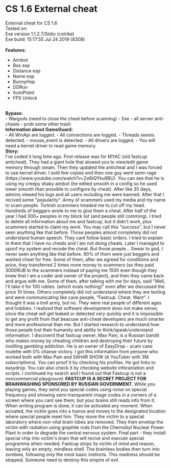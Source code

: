 # CS 1.6 External cheat
External cheat for CS 1.6<br>
Tested on:<br>
Exe version 1.1.2.7/Stdio (cstrike)<br>
Exe build: 15:17:55 Jul 24 2019 (8308)<br>
<br>
<b>Features:</b><br>
- Aimbot
- Box esp
- Distance esp
- Name esp
- BunnyHop
- DDRun
- AutoPistol
- FPS Unlock
<br>
<b>Bypass:</b><br>
- Wargods (need to close the cheat before scanning)
- Sxe 
- all server anti-cheats
- prob some other trash
<br>
<b>Information about GameGuard:</b><br>
- All WinApi are logged.
- All connections are logged.
- Threads seems detected.
- mouse_event is detected.
- All drivers are logged.
- You will need a kernel driver to read game memory.

<br>
<b>Story:</b><br>
I've coded it long time ago. First release was for MYAC (old fastcup anticheat). They had a giant hole that alowed you to view/edit game memory through steam.
Then they updated the anticheat and I was forced to use kernel driver. I sold few copies and then one guy went semi-rage (https://www.youtube.com/watch?v=Ze6tQYku9BU).
You can see that he is using my creepy shaky aimbot (he edited smooth in a config so he used lower smooth than possible to configure by cheat). After like 35 days, admins viewed his logs and all users including me were banned. 
After that I recived some "popularity". Army of scammers used my media and my name to scam people. Turkish scammers treaded me to cut off my head. Hundreds of beggars wrote to me to give them a cheat.
After half of the year I had 300+ peoples in my block list (and people still comming). I tried to delete all information about me and fastcup, but it didn't work, plus scammers started to claim my work. You may call this "success", but I never seen anything like that before. 
Those peoples almost completely did not understand human speech. They cant follow basic orders. I tried to explain to them that I have no cheats and I am not doing cheats. Later I managed to spoof my system and recode the cheat. But those poeple...
Swear to god, I never seen anything like that before. 90% of them were just beggers and wanted cheat for free. Some of them, after we agreed for conditions and price, they transferred 2 times more money to scammers (so they paid 3000RUB to the scammers instead of paying me 1500 even though they knew that I am a coder and owner of the project), and then they came back and argue with me.
Some of them, after talking with me for days, said "Well, I'll take it for 100 rubles. (which evals nothing)" even after we discussed the price 10 times. Others completely did not understand where they are texting and were communicating like cave people, "Fastcup. Cheat. Want".
I thought it was a troll army, but no. They were real people of different ages and hobbies. I realized that software development does not make sense, since the cheat will get leaked or detected very quickly and it is impossible to get any profit from that beacuse anti-cheat developers are much smarter and more professional than me.
But I started research to understand how those people lost their humanity and ability to think/speak/understand information. I discoverd that fastcup owner, Max Pain, is a Russian bandit who makes money by cheating children and destroying their future by instilling gambling addiction. He is an owner of EasyDrop - scam case roulette with 0% chanse victory.
I got this information from persone who worked both with Max Pain and SAH4R SHOW (A YouTuber with 3M subscriptions). You can proof it by checking his profiles. He got links to easydrop. You can also check it by checking website inforamation and scripts.
I continued my search and I found out that Fastcup is not a noncommercial playground. <b>FASTCUP IS A SECRET PROJECT FOR BRAINWASHING SPONSORED BY RUSSIAN GOVERNMENT.</b> While you playing games, they send you special codes using noise on special frequency and showing semi-transparent image codes in a corners of a screen where you cant see them, but your brains still reads info from it.
When writing program is done, it can be activated any moment. When acivated, the victim goes into a trance and moves to the designated location where special people meet him.
They move the victim to a special laboratory where non-vital brain lobes are removed. They then envelop the victim with radiation using graphite rods from the Chernobyl Nuclear Power Plant in order to degrade the central nervous system.
Final part - they install special chip into victim's brain that will recive and execute special programms when needed.  
Fastcup strips its victim of mind and reason, leaving only an empty, mindless shell. The brainless bodies then turn into zombies, following only the most basic instincts.
This madness should be stopped. Someone need to destroy this empire of evil.